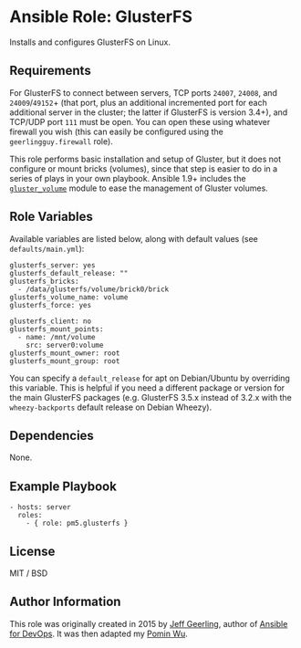 # Ansible Role: GlusterFS

Installs and configures GlusterFS on Linux.

## Requirements

For GlusterFS to connect between servers, TCP ports `24007`, `24008`, and `24009`/`49152`+ (that port, plus an additional incremented port for each additional server in the cluster; the latter if GlusterFS is version 3.4+), and TCP/UDP port `111` must be open. You can open these using whatever firewall you wish (this can easily be configured using the `geerlingguy.firewall` role).

This role performs basic installation and setup of Gluster, but it does not configure or mount bricks (volumes), since that step is easier to do in a series of plays in your own playbook. Ansible 1.9+ includes the [`gluster_volume`](https://docs.ansible.com/gluster_volume_module.html) module to ease the management of Gluster volumes.

## Role Variables

Available variables are listed below, along with default values (see `defaults/main.yml`):

    glusterfs_server: yes
    glusterfs_default_release: ""
    glusterfs_bricks:
      - /data/glusterfs/volume/brick0/brick
    glusterfs_volume_name: volume
    glusterfs_force: yes

    glusterfs_client: no
    glusterfs_mount_points:
      - name: /mnt/volume
        src: server0:volume
    glusterfs_mount_owner: root
    glusterfs_mount_group: root

You can specify a `default_release` for apt on Debian/Ubuntu by overriding this variable. This is helpful if you need a different package or version for the main GlusterFS packages (e.g. GlusterFS 3.5.x instead of 3.2.x with the `wheezy-backports` default release on Debian Wheezy).

## Dependencies

None.

## Example Playbook

    - hosts: server
      roles:
        - { role: pm5.glusterfs }

## License

MIT / BSD

## Author Information

This role was originally created in 2015 by [Jeff Geerling](http://jeffgeerling.com/), author of [Ansible for DevOps](http://ansiblefordevops.com/).  It was then adapted my [Pomin Wu](https://github.com/pm5/).
